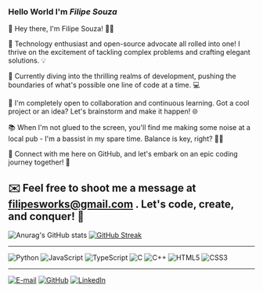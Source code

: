 ### Hello World I'm *Filipe Souza* 


👋 Hey there, I'm Filipe Souza! 👨‍💻

🌟 Technology enthusiast and open-source advocate all rolled into one! I thrive on the excitement of tackling complex problems and crafting elegant solutions. 💡

🚀 Currently diving into the thrilling realms of development, pushing the boundaries of what's possible one line of code at a time. 💻

💬 I'm completely open to collaboration and continuous learning. Got a cool project or an idea? Let's brainstorm and make it happen! 🌐

📚 When I'm not glued to the screen, you'll find me making some noise at a local pub - I'm a bassist in my spare time. Balance is key, right? 📖🎵

🔗 Connect with me here on GitHub, and let's embark on an epic coding journey together! 🚀

✉️ Feel free to shoot me a message at filipesworks@gmail.com . Let's code, create, and conquer! 💪
------------
![Anurag's GitHub stats](https://github-readme-stats.vercel.app/api?username=Filipesouzax&theme=great-gatsby&show_icons=true)
[![GitHub Streak](https://streak-stats.demolab.com?user=Filipesouzax&theme=great-gatsby)](https://git.io/streak-stats)
___________

![Python](https://img.shields.io/badge/python-3670A0?style=for-the-badge&logo=python&logoColor=ffdd54)
![JavaScript](https://img.shields.io/badge/JavaScript-F7DF1E?style=for-the-badge&logo=javascript&logoColor=black)
![TypeScript](https://img.shields.io/badge/TypeScript-007ACC?style=for-the-badge&logo=typescript&logoColor=white)
![C](https://img.shields.io/badge/C-00599C?style=for-the-badge&logo=c&logoColor=white)
![C++](https://img.shields.io/badge/C%2B%2B-00599C?style=for-the-badge&logo=c%2B%2B&logoColor=white)
![HTML5](https://img.shields.io/badge/HTML5-E34F26?style=for-the-badge&logo=html5&logoColor=white)
![CSS3](https://img.shields.io/badge/CSS3-1572B6?style=for-the-badge&logo=css3&logoColor=white)


___________
[![E-mail](https://img.shields.io/badge/-Email-000?style=for-the-badge&logo=gmail&logoColor=007BFF)](mailto:filipesworks@gmail.com)
[![GitHub](https://img.shields.io/badge/GitHbt-000?style=for-the-badge&logo=github&logoColor=white)](+https://github.com/Filipesouzax)
[![LinkedIn](https://img.shields.io/badge/LinkedIn-000?style=for-the-badge&logo=linkedin&logoColor=0E76A8)](https://www.linkedin.com/in/filipe-souza-777359146/)  

<!---
Filipesouzax/Filipesouzax is a ✨ special ✨ repository because its `README.md` (this file) appears on your GitHub profile.
You can click the Preview link to take a look at your changes.
--->
